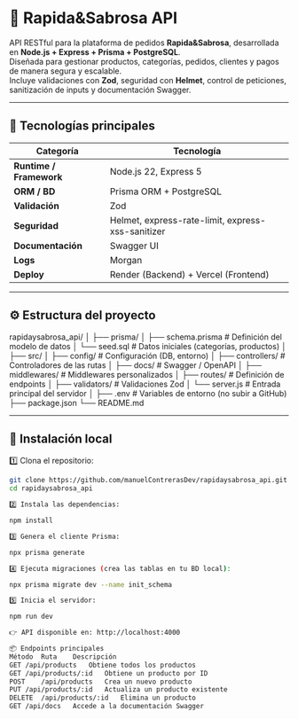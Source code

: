 # 🍕 Rapida&Sabrosa API

API RESTful para la plataforma de pedidos **Rapida&Sabrosa**, desarrollada en **Node.js + Express + Prisma + PostgreSQL**.  
Diseñada para gestionar productos, categorías, pedidos, clientes y pagos de manera segura y escalable.  
Incluye validaciones con **Zod**, seguridad con **Helmet**, control de peticiones, sanitización de inputs y documentación Swagger.

---

## 🚀 Tecnologías principales

| Categoría | Tecnología |
|------------|-------------|
| **Runtime / Framework** | Node.js 22, Express 5 |
| **ORM / BD** | Prisma ORM + PostgreSQL |
| **Validación** | Zod |
| **Seguridad** | Helmet, express-rate-limit, express-xss-sanitizer |
| **Documentación** | Swagger UI |
| **Logs** | Morgan |
| **Deploy** | Render (Backend) + Vercel (Frontend) |

---

## ⚙️ Estructura del proyecto

rapidaysabrosa_api/
│
├── prisma/
│ ├── schema.prisma # Definición del modelo de datos
│ └── seed.sql # Datos iniciales (categorías, productos)
│
├── src/
│ ├── config/ # Configuración (DB, entorno)
│ ├── controllers/ # Controladores de las rutas
│ ├── docs/ # Swagger / OpenAPI
│ ├── middlewares/ # Middlewares personalizados
│ ├── routes/ # Definición de endpoints
│ ├── validators/ # Validaciones Zod
│ └── server.js # Entrada principal del servidor
│
├── .env # Variables de entorno (no subir a GitHub)
├── package.json
└── README.md


---

## 🧩 Instalación local

1️⃣ Clona el repositorio:
```bash
git clone https://github.com/manuelContrerasDev/rapidaysabrosa_api.git
cd rapidaysabrosa_api

2️⃣ Instala las dependencias:

npm install

3️⃣ Genera el cliente Prisma:

npx prisma generate

4️⃣ Ejecuta migraciones (crea las tablas en tu BD local):

npx prisma migrate dev --name init_schema

5️⃣ Inicia el servidor:

npm run dev

👉 API disponible en: http://localhost:4000

📦 Endpoints principales
Método	Ruta	Descripción
GET	/api/products	Obtiene todos los productos
GET	/api/products/:id	Obtiene un producto por ID
POST	/api/products	Crea un nuevo producto
PUT	/api/products/:id	Actualiza un producto existente
DELETE	/api/products/:id	Elimina un producto
GET	/api/docs	Accede a la documentación Swagger